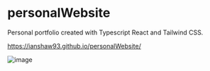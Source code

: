 # personalWebsite

Personal portfolio created with Typescript React and Tailwind CSS.

https://ianshaw93.github.io/personalWebsite/

![image](https://user-images.githubusercontent.com/76686112/181945709-b72322bd-7426-4c93-8180-c72f25f78fbf.png)
